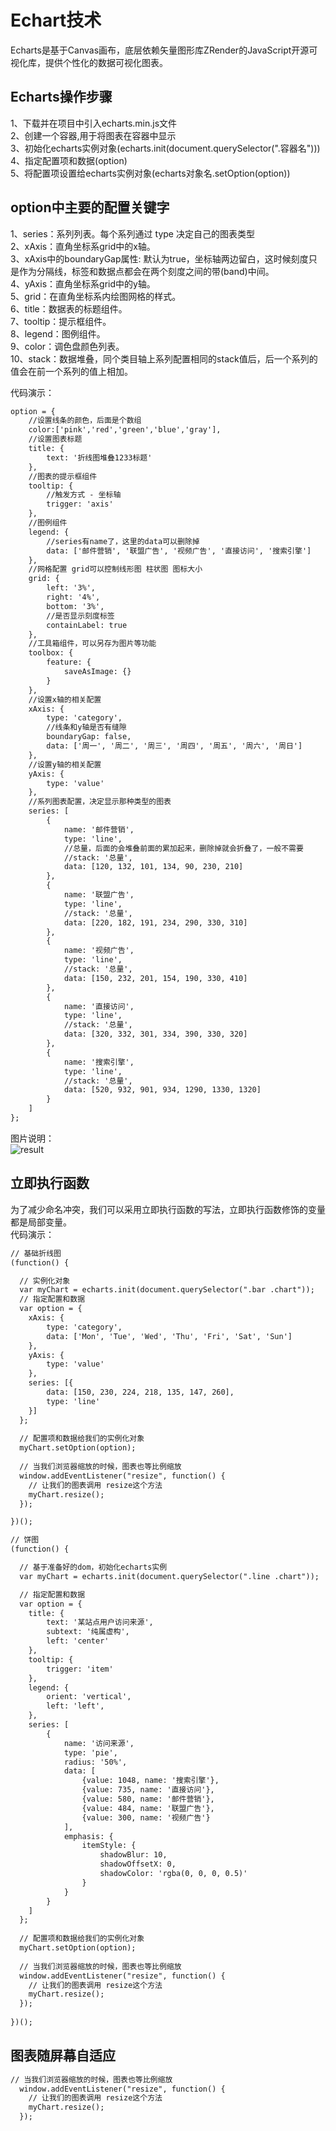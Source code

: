# Echart技术  
Echarts是基于Canvas画布，底层依赖矢量图形库ZRender的JavaScript开源可视化库，提供个性化的数据可视化图表。  
## Echarts操作步骤  
1、下载并在项目中引入echarts.min.js文件  
2、创建一个容器,用于将图表在容器中显示  
3、初始化echarts实例对象(echarts.init(document.querySelector(".容器名")))  
4、指定配置项和数据(option)  
5、将配置项设置给echarts实例对象(echarts对象名.setOption(option)) 

## option中主要的配置关键字  
1、series：系列列表。每个系列通过 type 决定自己的图表类型  
2、xAxis：直角坐标系grid中的x轴。  
3、xAxis中的boundaryGap属性: 默认为true，坐标轴两边留白，这时候刻度只是作为分隔线，标签和数据点都会在两个刻度之间的带(band)中间。  
4、yAxis：直角坐标系grid中的y轴。  
5、grid：在直角坐标系内绘图网格的样式。  
6、title：数据表的标题组件。  
7、tooltip：提示框组件。    
8、legend：图例组件。  
9、color：调色盘颜色列表。  
10、stack：数据堆叠，同个类目轴上系列配置相同的stack值后，后一个系列的值会在前一个系列的值上相加。  

代码演示：
```html
option = {
    //设置线条的颜色，后面是个数组
    color:['pink','red','green','blue','gray'],
    //设置图表标题
    title: {
        text: '折线图堆叠1233标题'
    },
    //图表的提示框组件
    tooltip: {
        //触发方式 - 坐标轴
        trigger: 'axis'
    },
    //图例组件
    legend: {
        //series有name了，这里的data可以删除掉
        data: ['邮件营销', '联盟广告', '视频广告', '直接访问', '搜索引擎']
    },
    //网格配置 grid可以控制线形图 柱状图 图标大小
    grid: {
        left: '3%',
        right: '4%',
        bottom: '3%',
        //是否显示刻度标签
        containLabel: true
    },
    //工具箱组件，可以另存为图片等功能
    toolbox: {
        feature: {
            saveAsImage: {}
        }
    },
    //设置x轴的相关配置
    xAxis: {
        type: 'category',
        //线条和y轴是否有缝隙
        boundaryGap: false,
        data: ['周一', '周二', '周三', '周四', '周五', '周六', '周日']
    },
    //设置y轴的相关配置
    yAxis: {
        type: 'value'
    },
    //系列图表配置，决定显示那种类型的图表
    series: [
        {
            name: '邮件营销',
            type: 'line',
            //总量，后面的会堆叠前面的累加起来，删除掉就会折叠了，一般不需要
            //stack: '总量',
            data: [120, 132, 101, 134, 90, 230, 210]
        },
        {
            name: '联盟广告',
            type: 'line',
            //stack: '总量',
            data: [220, 182, 191, 234, 290, 330, 310]
        },
        {
            name: '视频广告',
            type: 'line',
            //stack: '总量',
            data: [150, 232, 201, 154, 190, 330, 410]
        },
        {
            name: '直接访问',
            type: 'line',
            //stack: '总量',
            data: [320, 332, 301, 334, 390, 330, 320]
        },
        {
            name: '搜索引擎',
            type: 'line',
            //stack: '总量',
            data: [520, 932, 901, 934, 1290, 1330, 1320]
        }
    ]
};
``` 
图片说明：  
![result](https://static01.imgkr.com/temp/cd3d7e8d9119479fb540221de58f5037.png)

## 立即执行函数  
为了减少命名冲突，我们可以采用立即执行函数的写法，立即执行函数修饰的变量都是局部变量。  
代码演示：  
```html
// 基础折线图
(function() {

  // 实例化对象
  var myChart = echarts.init(document.querySelector(".bar .chart"));
  // 指定配置和数据
  var option = {
    xAxis: {
        type: 'category',
        data: ['Mon', 'Tue', 'Wed', 'Thu', 'Fri', 'Sat', 'Sun']
    },
    yAxis: {
        type: 'value'
    },
    series: [{
        data: [150, 230, 224, 218, 135, 147, 260],
        type: 'line'
    }]
  };
  
  // 配置项和数据给我们的实例化对象
  myChart.setOption(option);
  
  // 当我们浏览器缩放的时候，图表也等比例缩放
  window.addEventListener("resize", function() {
    // 让我们的图表调用 resize这个方法
    myChart.resize();
  });

})();

// 饼图
(function() {

  // 基于准备好的dom，初始化echarts实例
  var myChart = echarts.init(document.querySelector(".line .chart"));

  // 指定配置和数据
  var option = {
    title: {
        text: '某站点用户访问来源',
        subtext: '纯属虚构',
        left: 'center'
    },
    tooltip: {
        trigger: 'item'
    },
    legend: {
        orient: 'vertical',
        left: 'left',
    },
    series: [
        {
            name: '访问来源',
            type: 'pie',
            radius: '50%',
            data: [
                {value: 1048, name: '搜索引擎'},
                {value: 735, name: '直接访问'},
                {value: 580, name: '邮件营销'},
                {value: 484, name: '联盟广告'},
                {value: 300, name: '视频广告'}
            ],
            emphasis: {
                itemStyle: {
                    shadowBlur: 10,
                    shadowOffsetX: 0,
                    shadowColor: 'rgba(0, 0, 0, 0.5)'
                }
            }
        }
    ]
  };
  
  // 配置项和数据给我们的实例化对象
  myChart.setOption(option);
  
  // 当我们浏览器缩放的时候，图表也等比例缩放
  window.addEventListener("resize", function() {
    // 让我们的图表调用 resize这个方法
    myChart.resize();
  });
  
})();
```   
## 图表随屏幕自适应  
```html
// 当我们浏览器缩放的时候，图表也等比例缩放
  window.addEventListener("resize", function() {
    // 让我们的图表调用 resize这个方法
    myChart.resize();
  });
```

